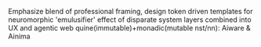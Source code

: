 Emphasize blend of professional framing, design token driven templates for neuromorphic 'emulusifier' effect of disparate system layers combined into UX and agentic web quine(immutable)+monadic(mutable nst/nn): Aiware & Ainima
